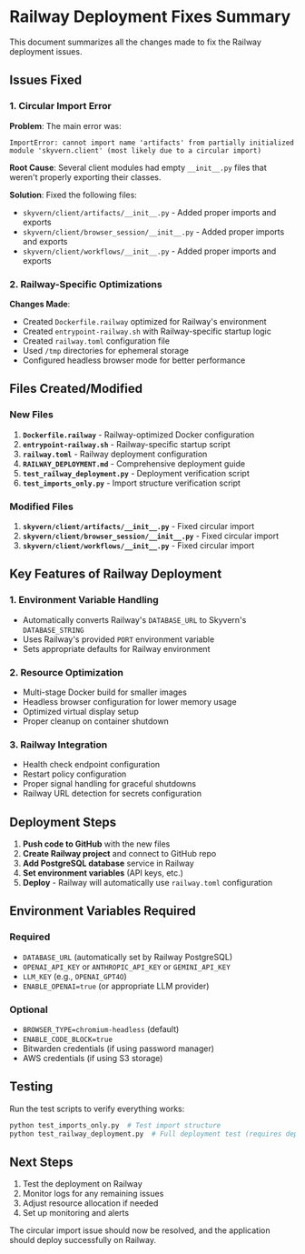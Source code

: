 # Railway Deployment Fixes Summary

This document summarizes all the changes made to fix the Railway deployment issues.

## Issues Fixed

### 1. Circular Import Error
**Problem**: The main error was:
```
ImportError: cannot import name 'artifacts' from partially initialized module 'skyvern.client' (most likely due to a circular import)
```

**Root Cause**: Several client modules had empty `__init__.py` files that weren't properly exporting their classes.

**Solution**: Fixed the following files:
- `skyvern/client/artifacts/__init__.py` - Added proper imports and exports
- `skyvern/client/browser_session/__init__.py` - Added proper imports and exports  
- `skyvern/client/workflows/__init__.py` - Added proper imports and exports

### 2. Railway-Specific Optimizations
**Changes Made**:
- Created `Dockerfile.railway` optimized for Railway's environment
- Created `entrypoint-railway.sh` with Railway-specific startup logic
- Created `railway.toml` configuration file
- Used `/tmp` directories for ephemeral storage
- Configured headless browser mode for better performance

## Files Created/Modified

### New Files
1. **`Dockerfile.railway`** - Railway-optimized Docker configuration
2. **`entrypoint-railway.sh`** - Railway-specific startup script
3. **`railway.toml`** - Railway deployment configuration
4. **`RAILWAY_DEPLOYMENT.md`** - Comprehensive deployment guide
5. **`test_railway_deployment.py`** - Deployment verification script
6. **`test_imports_only.py`** - Import structure verification script

### Modified Files
1. **`skyvern/client/artifacts/__init__.py`** - Fixed circular import
2. **`skyvern/client/browser_session/__init__.py`** - Fixed circular import
3. **`skyvern/client/workflows/__init__.py`** - Fixed circular import

## Key Features of Railway Deployment

### 1. Environment Variable Handling
- Automatically converts Railway's `DATABASE_URL` to Skyvern's `DATABASE_STRING`
- Uses Railway's provided `PORT` environment variable
- Sets appropriate defaults for Railway environment

### 2. Resource Optimization
- Multi-stage Docker build for smaller images
- Headless browser configuration for lower memory usage
- Optimized virtual display setup
- Proper cleanup on container shutdown

### 3. Railway Integration
- Health check endpoint configuration
- Restart policy configuration
- Proper signal handling for graceful shutdowns
- Railway URL detection for secrets configuration

## Deployment Steps

1. **Push code to GitHub** with the new files
2. **Create Railway project** and connect to GitHub repo
3. **Add PostgreSQL database** service in Railway
4. **Set environment variables** (API keys, etc.)
5. **Deploy** - Railway will automatically use `railway.toml` configuration

## Environment Variables Required

### Required
- `DATABASE_URL` (automatically set by Railway PostgreSQL)
- `OPENAI_API_KEY` or `ANTHROPIC_API_KEY` or `GEMINI_API_KEY`
- `LLM_KEY` (e.g., `OPENAI_GPT4O`)
- `ENABLE_OPENAI=true` (or appropriate LLM provider)

### Optional
- `BROWSER_TYPE=chromium-headless` (default)
- `ENABLE_CODE_BLOCK=true`
- Bitwarden credentials (if using password manager)
- AWS credentials (if using S3 storage)

## Testing

Run the test scripts to verify everything works:
```bash
python test_imports_only.py  # Test import structure
python test_railway_deployment.py  # Full deployment test (requires dependencies)
```

## Next Steps

1. Test the deployment on Railway
2. Monitor logs for any remaining issues
3. Adjust resource allocation if needed
4. Set up monitoring and alerts

The circular import issue should now be resolved, and the application should deploy successfully on Railway. 